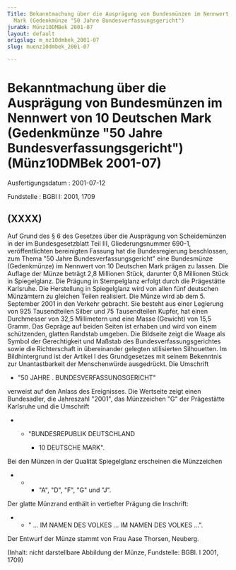 ```yaml
---
Title: Bekanntmachung über die Ausprägung von Bundesmünzen im Nennwert von 10 Deutschen
  Mark (Gedenkmünze "50 Jahre Bundesverfassungsgericht")
jurabk: Münz10DMBek 2001-07
layout: default
origslug: m_nz10dmbek_2001-07
slug: muenz10dmbek_2001-07

---
```


# Bekanntmachung über die Ausprägung von Bundesmünzen im Nennwert von 10 Deutschen Mark (Gedenkmünze "50 Jahre Bundesverfassungsgericht") (Münz10DMBek 2001-07)

Ausfertigungsdatum
:   2001-07-12

Fundstelle
:   BGBl I: 2001, 1709



## (XXXX)

Auf Grund des § 6 des Gesetzes über die Ausprägung von Scheidemünzen in der im Bundesgesetzblatt Teil III, Gliederungsnummer 690-1, veröffentlichten bereinigten Fassung hat die Bundesregierung beschlossen, zum Thema "50 Jahre Bundesverfassungsgericht" eine Bundesmünze (Gedenkmünze) im Nennwert von 10 Deutschen Mark prägen zu lassen.
Die Auflage der Münze beträgt 2,8 Millionen Stück, darunter 0,8 Millionen Stück in Spiegelglanz. Die Prägung in Stempelglanz erfolgt durch die Prägestätte Karlsruhe. Die Herstellung in Spiegelglanz wird von allen fünf deutschen Münzämtern zu gleichen Teilen realisiert.
Die Münze wird ab dem 5. September 2001 in den Verkehr gebracht. Sie besteht aus einer Legierung von 925 Tausendteilen Silber und 75 Tausendteilen Kupfer, hat einen Durchmesser von 32,5 Millimetern und eine Masse (Gewicht) von 15,5 Gramm. Das Gepräge auf beiden Seiten ist erhaben und wird von einem schützenden, glatten Randstab umgeben.
Die Bildseite zeigt die Waage als Symbol der Gerechtigkeit und Maßstab des Bundesverfassungsgerichtes sowie die Richterschaft in übereinander gelegten stilisierten Silhouetten. Im Bildhintergrund ist der Artikel I des Grundgesetzes mit seinem Bekenntnis zur Unantastbarkeit der Menschenwürde ausgedrückt. Die Umschrift

*   "50 JAHRE . BUNDESVERFASSUNGSGERICHT"



verweist auf den Anlass des Ereignisses.
Die Wertseite zeigt einen Bundesadler, die Jahreszahl "2001", das Münzzeichen "G" der Prägestätte Karlsruhe und die Umschrift

*
    *   "BUNDESREPUBLIK DEUTSCHLAND

        *   10 DEUTSCHE MARK".









Bei den Münzen in der Qualität Spiegelglanz erscheinen die Münzzeichen

*
    *
        *   "A", "D", "F", "G" und "J".









Der glatte Münzrand enthält in vertiefter Prägung die Inschrift:

*
    *   "
        ... IM NAMEN DES VOLKES ... IM NAMEN DES VOLKES ...".






Der Entwurf der Münze stammt von Frau Aase Thorsen, Neuberg.

(Inhalt: nicht darstellbare Abbildung der Münze,
Fundstelle: BGBl. I 2001, 1709)

